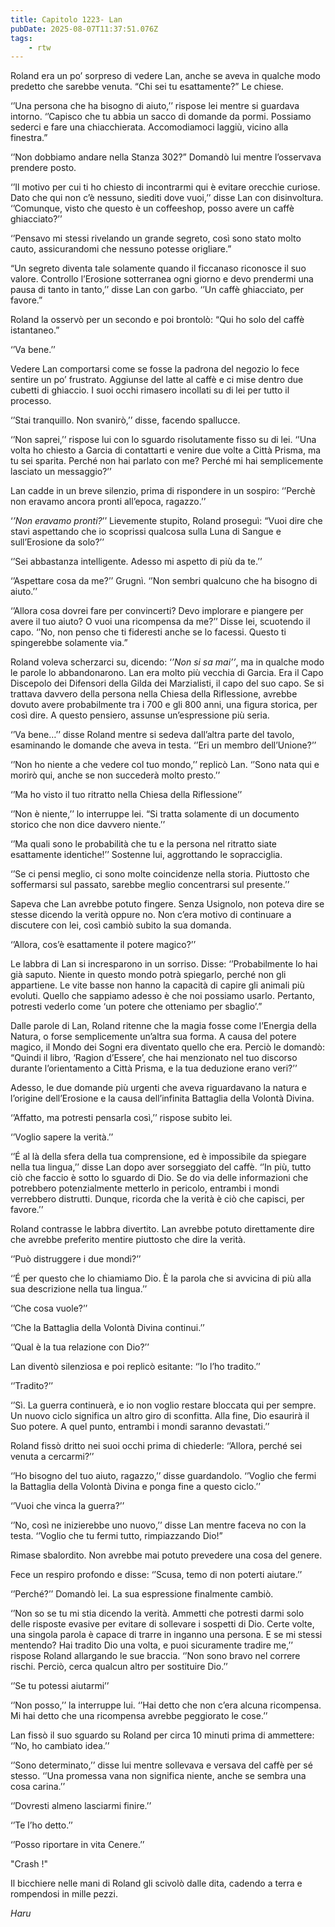 ```yaml
---
title: Capitolo 1223- Lan
pubDate: 2025-08-07T11:37:51.076Z
tags:
    - rtw
---
```



Roland era un po’ sorpreso di vedere Lan, anche se aveva in qualche modo predetto che sarebbe venuta. “Chi sei tu esattamente?” Le chiese.


‘’Una persona che ha bisogno di aiuto,’’ rispose lei mentre si guardava intorno. ‘’Capisco che tu abbia un sacco di domande da pormi. Possiamo sederci e fare una chiacchierata. Accomodiamoci laggiù, vicino alla finestra.”


‘’Non dobbiamo andare nella Stanza 302?” Domandò lui mentre l’osservava prendere posto.


‘’Il motivo per cui ti ho chiesto di incontrarmi qui è evitare orecchie curiose. Dato che qui non c’è nessuno, siediti dove vuoi,’’ disse Lan con disinvoltura. ‘’Comunque, visto che questo è un coffeeshop, posso avere un caffè ghiacciato?’’


‘’Pensavo mi stessi rivelando un grande segreto, così sono stato molto cauto, assicurandomi che nessuno potesse origliare.”


“Un segreto diventa tale solamente quando il ficcanaso riconosce il suo valore. Controllo l’Erosione sotterranea ogni giorno e devo prendermi una pausa di tanto in tanto,’’ disse Lan con garbo. ‘’Un caffè ghiacciato, per favore.”


Roland la osservò per un secondo e poi brontolò: “Qui ho solo del caffè istantaneo.”


‘’Va bene.’’


Vedere Lan comportarsi come se fosse la padrona del negozio lo fece sentire un po’ frustrato. Aggiunse del latte al caffè e ci mise dentro due cubetti di ghiaccio. I suoi occhi rimasero incollati su di lei per tutto il processo.


‘’Stai tranquillo. Non svanirò,’’ disse, facendo spallucce.


‘’Non saprei,’’ rispose lui con lo sguardo risolutamente fisso su di lei. ‘’Una volta ho chiesto a Garcia di contattarti e venire due volte a Città Prisma, ma tu sei sparita. Perché non hai parlato con me? Perché mi hai semplicemente lasciato un messaggio?’’


Lan cadde in un breve silenzio, prima di rispondere in un sospiro: ‘’Perchè non eravamo ancora pronti all’epoca, ragazzo.’’


‘<em>’Non eravamo pronti?</em>’’ Lievemente stupito, Roland proseguì: “Vuoi dire che stavi aspettando che io scoprissi qualcosa sulla Luna di Sangue e sull’Erosione da solo?’’


‘’Sei abbastanza intelligente. Adesso mi aspetto di più da te.’’


‘’Aspettare cosa da me?’’ Grugnì. ‘’Non sembri qualcuno che ha bisogno di aiuto.’’


‘’Allora cosa dovrei fare per convincerti? Devo implorare e piangere per avere il tuo aiuto? O vuoi una ricompensa da me?’’ Disse lei, scuotendo il capo. ‘’No, non penso che ti fideresti anche se lo facessi. Questo ti spingerebbe solamente via.”


Roland voleva scherzarci su, dicendo: ‘<em>’Non si sa mai’’</em>, ma in qualche modo le parole lo abbandonarono. Lan era molto più vecchia di Garcia. Era il Capo Discepolo dei Difensori della Gilda dei Marzialisti, il capo del suo capo. Se si trattava davvero della persona nella Chiesa della Riflessione, avrebbe dovuto avere probabilmente tra i 700 e gli 800 anni, una figura storica, per così dire. A questo pensiero, assunse un’espressione più seria.


‘’Va bene…’’ disse Roland mentre si sedeva dall’altra parte del tavolo, esaminando le domande che aveva in testa. ‘’Eri un membro dell’Unione?’’


‘’Non ho niente a che vedere col tuo mondo,’’ replicò Lan. ‘’Sono nata qui e morirò qui, anche se non succederà molto presto.’’


‘’Ma ho visto il tuo ritratto nella Chiesa della Riflessione’’


‘’Non è niente,’’ lo interruppe lei. “Si tratta solamente di un documento storico che non dice davvero niente.’’


‘’Ma quali sono le probabilità che tu e la persona nel ritratto siate esattamente identiche!’’ Sostenne lui, aggrottando le sopracciglia.


‘’Se ci pensi meglio, ci sono molte coincidenze nella storia. Piuttosto che soffermarsi sul passato, sarebbe meglio concentrarsi sul presente.’’


Sapeva che Lan avrebbe potuto fingere. Senza Usignolo, non poteva dire se stesse dicendo la verità oppure no. Non c’era motivo di continuare a discutere con lei, così cambiò subito la sua domanda.


‘’Allora, cos’è esattamente il potere magico?’’


Le labbra di Lan si incresparono in un sorriso. Disse: ‘’Probabilmente lo hai già saputo. Niente in questo mondo potrà spiegarlo, perché non gli appartiene. Le vite basse non hanno la capacità di capire gli animali più evoluti. Quello che sappiamo adesso è che noi possiamo usarlo. Pertanto, potresti vederlo come ‘un potere che otteniamo per sbaglio’.”


Dalle parole di Lan, Roland ritenne che la magia fosse come l’Energia della Natura, o forse semplicemente un’altra sua forma. A causa del potere magico, il Mondo dei Sogni era diventato quello che era. Perciò le domandò: “Quindi il libro, ‘Ragion d’Essere’, che hai menzionato nel tuo discorso durante l’orientamento a Città Prisma, e la tua deduzione erano veri?’’


Adesso, le due domande più urgenti che aveva riguardavano la natura e l’origine dell’Erosione e la causa dell’infinita Battaglia della Volontà Divina.


‘’Affatto, ma potresti pensarla così,’’ rispose subito lei.


‘’Voglio sapere la verità.’’


‘’É al là della sfera della tua comprensione, ed è impossibile da spiegare nella tua lingua,’’ disse Lan dopo aver sorseggiato del caffè. ‘’In più, tutto ciò che faccio è sotto lo sguardo di Dio. Se do via delle informazioni che potrebbero potenzialmente metterlo in pericolo, entrambi i mondi verrebbero distrutti. Dunque, ricorda che la verità è ciò che capisci, per favore.’’


Roland contrasse le labbra divertito. Lan avrebbe potuto direttamente dire che avrebbe preferito mentire piuttosto che dire la verità.


‘’Può distruggere i due mondi?’’


‘’É per questo che lo chiamiamo Dio. È la parola che si avvicina di più alla sua descrizione nella tua lingua.’’


‘’Che cosa vuole?’’


‘’Che la Battaglia della Volontà Divina continui.’’


‘’Qual è la tua relazione con Dio?’’


Lan diventò silenziosa e poi replicò esitante: ‘’Io l’ho tradito.’’


‘’Tradito?’’


‘’Sì. La guerra continuerà, e io non voglio restare bloccata qui per sempre. Un nuovo ciclo significa un altro giro di sconfitta. Alla fine, Dio esaurirà il Suo potere. A quel punto, entrambi i mondi saranno devastati.’’


Roland fissò dritto nei suoi occhi prima di chiederle: ‘’Allora, perché sei venuta a cercarmi?’’


‘’Ho bisogno del tuo aiuto, ragazzo,’’ disse guardandolo. ‘’Voglio che fermi la Battaglia della Volontà Divina e ponga fine a questo ciclo.’’


‘’Vuoi che vinca la guerra?’’


‘’No, così ne inizierebbe uno nuovo,’’ disse Lan mentre faceva no con la testa. ‘’Voglio che tu fermi tutto, rimpiazzando Dio!”


Rimase sbalordito. Non avrebbe mai potuto prevedere una cosa del genere.


Fece un respiro profondo e disse: ‘’Scusa, temo di non poterti aiutare.’’


‘’Perché?’’ Domandò lei. La sua espressione finalmente cambiò.


‘’Non so se tu mi stia dicendo la verità. Ammetti che potresti darmi solo delle risposte evasive per evitare di sollevare i sospetti di Dio. Certe volte, una singola parola è capace di trarre in inganno una persona. E se mi stessi mentendo? Hai tradito Dio una volta, e puoi sicuramente tradire me,’’ rispose Roland allargando le sue braccia. ‘’Non sono bravo nel correre rischi. Perciò, cerca qualcun altro per sostituire Dio.’’


‘’Se tu potessi aiutarmi’’


‘’Non posso,’’ la interruppe lui. ‘’Hai detto che non c’era alcuna ricompensa. Mi hai detto che una ricompensa avrebbe peggiorato le cose.’’


Lan fissò il suo sguardo su Roland per circa 10 minuti prima di ammettere: ‘’No, ho cambiato idea.’’


‘’Sono determinato,’’ disse lui mentre sollevava e versava del caffè per sé stesso. ‘’Una promessa vana non significa niente, anche se sembra una cosa carina.’’


‘’Dovresti almeno lasciarmi finire.’’


‘’Te l’ho detto.’’


‘’Posso riportare in vita Cenere.’’


"Crash !"


Il bicchiere nelle mani di Roland gli scivolò dalle dita, cadendo a terra e rompendosi in mille pezzi.


<em>Haru</em>
                                


                                




